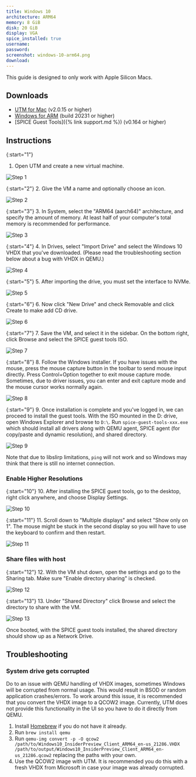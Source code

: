 ```yaml
---
title: Windows 10
architecture: ARM64
memory: 8 GiB
disk: 20 GiB
display: VGA
spice_installed: true
username:
password:
screenshot: windows-10-arm64.png
download: 
---
```


This guide is designed to only work with Apple Silicon Macs.

## Downloads

* [UTM for Mac](https://github.com/utmapp/UTM/releases) (v2.0.15 or higher)
* [Windows for ARM](https://www.microsoft.com/en-us/software-download/windowsinsiderpreviewARM64) (build 20231 or higher)
* [SPICE Guest Tools]({% link support.md %}) (v0.164 or higher)

## Instructions

{:start="1"}
1. Open UTM and create a new virtual machine.

![Step 1](/images/guides/windows_screen_1.png)

{:start="2"}
2. Give the VM a name and optionally choose an icon.

![Step 2](/images/guides/windows_screen_2.png)

{:start="3"}
3. In System, select the "ARM64 (aarch64)" architecture, and specify the amount of memory. At least half of your computer's total memory is recommended for performance.

![Step 3](/images/guides/windows_screen_3.png)

{:start="4"}
4. In Drives, select "Import Drive" and select the Windows 10 VHDX that you've downloaded. (Please read the troubleshooting section below about a bug with VHDX in QEMU.)

![Step 4](/images/guides/windows_screen_4.png)

{:start="5"}
5. After importing the drive, you must set the interface to NVMe.

![Step 5](/images/guides/windows_screen_5.png)

{:start="6"}
6. Now click "New Drive" and check Removable and click Create to make add CD drive.

![Step 6](/images/guides/windows_screen_6.png)

{:start="7"}
7. Save the VM, and select it in the sidebar. On the bottom right, click Browse and select the SPICE guest tools ISO.

![Step 7](/images/guides/windows_screen_7.png)

{:start="8"}
8. Follow the Windows installer. If you have issues with the mouse, press the mouse capture button in the toolbar to send mouse input directly. Press Control+Option together to exit mouse capture mode. Sometimes, due to driver issues, you can enter and exit capture mode and the mouse cursor works normally again.

![Step 8](/images/guides/windows_screen_8.png)

{:start="9"}
9. Once installation is complete and you've logged in, we can proceed to install the guest tools. With the ISO mounted in the D: drive, open Windows Explorer and browse to `D:\`. Run `spice-guest-tools-xxx.exe` which should install all drivers along with QEMU agent, SPICE agent (for copy/paste and dynamic resolution), and shared directory.

![Step 9](/images/guides/windows_screen_9.png)

Note that due to libslirp limitations, `ping` will not work and so Windows may think that there is still no internet connection.

### Enable Higher Resolutions

{:start="10"}
10. After installing the SPICE guest tools, go to the desktop, right click anywhere, and choose Display Settings.

![Step 10](/images/guides/windows_screen_10.png)

{:start="11"}
11. Scroll down to "Multiple displays" and select "Show only on 1". The mouse might be stuck in the second display so you will have to use the keyboard to confirm and then restart.

![Step 11](/images/guides/windows_screen_11.png)

### Share files with host

{:start="12"}
12. With the VM shut down, open the settings and go to the Sharing tab. Make sure "Enable directory sharing" is checked.

![Step 12](/images/guides/windows_screen_12.png)

{:start="13"}
13. Under "Shared Directory" click Browse and select the directory to share with the VM.

![Step 13](/images/guides/windows_screen_13.png)

Once booted, with the SPICE guest tools installed, the shared directory should show up as a Network Drive.

## Troubleshooting

### System drive gets corrupted

Do to an issue with QEMU handling of VHDX images, sometimes Windows will be corrupted from normal usage. This would result in BSOD or random application crashes/errors. To work around this issue, it is recommended that you convert the VHDX image to a QCOW2 image. Currently, UTM does not provide this functionality in the UI so you have to do it directly from QEMU.

1. Install [Homebrew](https://brew.sh) if you do not have it already.
2. Run `brew install qemu`
3. Run `qemu-img convert -p -O qcow2 /path/to/Windows10_InsiderPreview_Client_ARM64_en-us_21286.VHDX /path/to/output/Windows10_InsiderPreview_Client_ARM64_en-us_21286.qcow2` replacing the paths with your own.
4. Use the QCOW2 image with UTM. It is recommended you do this with a fresh VHDX from Microsoft in case your image was already corrupted.
